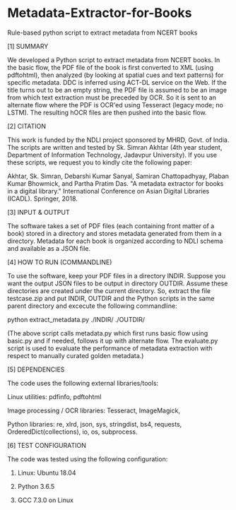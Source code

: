 # Metadata-Extractor-for-Books
Rule-based python script to extract metadata from NCERT books


[1] SUMMARY

We developed a Python script to extract metadata from NCERT books. In the basic flow, the PDF file of the book is first converted to XML (using pdftohtml), then analyzed (by looking at spatial cues and text patterns) for specific metadata. DDC is inferred using ACT-DL service on the Web. If the title turns out to be an empty string, the PDF file is assumed to be an image from which text extraction must be preceded by OCR. So it is sent to an alternate flow where the PDF is OCR'ed using Tesseract (legacy mode; no LSTM). The resulting hOCR files are then pushed into the basic flow.



[2] CITATION

This work is funded by the NDLI project sponsored by MHRD, Govt. of India.
The scripts are written and tested by Sk. Simran Akhtar (4th year student, Department of Information Technology, Jadavpur University).
If you use these scripts, we request you to kindly cite the following paper:

Akhtar, Sk. Simran, Debarshi Kumar Sanyal, Samiran Chattopadhyay, Plaban Kumar Bhowmick, and Partha Pratim Das. "A metadata extractor for books in a digital library." International Conference on Asian Digital Libraries (ICADL). Springer, 2018.



[3] INPUT & OUTPUT

The software takes a set of PDF files (each containing front matter of a book) stored in a directory and stores metadata generated from them in a directory. Metadata for each book is organized according to NDLI schema and available as a JSON file.



[4] HOW TO RUN (COMMANDLINE)

To use the software, keep your PDF files in a directory INDIR. Suppose you want the output JSON files to be output in directory OUTDIR. Assume these directories are created under the current directory. So, extract the file testcase.zip and put INDIR, OUTDIR and the Python scripts in the same parent directory and excecute the following commandline:

python extract_metadata.py  ./INDIR/  ./OUTDIR/

(The above script calls metadata.py which first runs basic flow using basic.py and if needed, follows it up with alternate flow. The evaluate.py script is used to evaluate the performance of metadata extraction with respect to manually curated golden metadata.)

[5] DEPENDENCIES

The code uses the following external libraries/tools:

Linux utilities:  pdfinfo, pdftohtml 

Image processing / OCR libraries: Tesseract, ImageMagick,

Python libraries: re, xlrd, json, sys, stringdist, bs4, requests, OrderedDict(collections), io, os, subprocess.



[6] TEST CONFIGURATION

The code was tested using the following configuration:

1. Linux: Ubuntu 18.04

2. Python 3.6.5

3. GCC 7.3.0 on Linux

